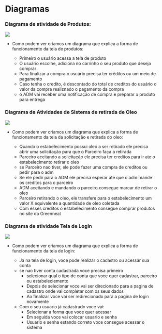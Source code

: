 # Diagramas


### Diagrama de atividade de Produtos: 

<img src = "https://github.com/TechForce-ADS/imagens/blob/main/ImagensGreenneat/Diagrama%20de%20Atividade%20Produtos.jpeg" />



- Como podem ver criamos um diagrama que explica a forma de funcionamento da tela de produtos: 

    -  Primeiro o usuário acessa a tela de produto 
    - O usuário escolhe, adiciona no carrinho o seu produto que deseja comprar
    - Para finalizar a compra o usuário precisa ter créditos ou um meio de pagamento
    - Caso tenha o credito, é descontado do total de creditos do usuário o valor da compra realiznado o pagamento da compra
    - o ADM vai receber uma notificação de compra e preparar o produto para entrega



### Diagrama de Atividades de Sistema de retirada de Oleo

<img src = "https://github.com/TechForce-ADS/imagens/blob/main/ImagensGreenneat/Diagrama%20de%20Atividade%20Sistema%20de%20Retirada%20de%20oleo.png" />


- Como podem ver criamos um diagrama que explica a forma de funcionamento da tela da solicitação e retirada do oleo: 

    -  Quando o estabelecimento possui oleo a ser retirado ele precisa abrir uma solicitação para que o Parceiro faça a retirada
    - Parceiro aceitando a solicitação ele precisa ter creditos para ir ate o estabelecimento retirar o oleo
    - se Parceiro nao tiver, ele pode fazer uma compra de creditos ou pedir para o adm 
    - Se ele pedir para o ADM ele precisa esperar ate que o adm mande os creditos para o parceiro
    - ADM aceitando e mandando o parceiro consegue marcar de retirar o oleo 
    - Parceiro retirando o oleo, ele transfere para o estabelecimento um valor X equivalente a quantidade de oleo coletada
    - Com esses creditos o estabelecimento consegue comprar produtos no site da Greenneat

### Diagrama de atividade Tela de Login

<img src = "https://github.com/TechForce-ADS/imagens/blob/main/ImagensGreenneat/Diagrama%20de%20atividade_Login.png" />

- Como podem ver criamos um diagrama que explica a forma de funcionamento da tela de login: 

    -  Ja na tela de login, voce pode realizar o cadastro ou acessar sua conta
    - se nao tiver conta cadastrada voce precisa primeiro
        - selecionar qual o tipo de conta que voce quer cadastrar, parceiro ou estabeleciemento
        - Depois de selecionar voce vai ser direcionado para a pagina de cadastro onde vai completar com os seus dados 
        - Ao finalizar voce vai ser redirecionado para a pagina de login novamente 
    - Com o seu usuario já cadastrado voce vai:
        - Selecionar a forma que voce quer acessar
        - Em seguida voce vai colocar usuario e senha 
        - Usuario e senha estando correto voce consegue acessar o sistema
        
